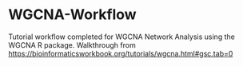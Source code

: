 # WGCNA-Workflow
Tutorial workflow completed for WGCNA Network Analysis using the WGCNA R package. Walkthrough from https://bioinformaticsworkbook.org/tutorials/wgcna.html#gsc.tab=0
